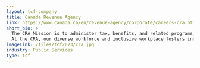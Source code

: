 ```yaml
---
layout: tcf-company
title: Canada Revenue Agency 
link: https://www.canada.ca/en/revenue-agency/corporate/careers-cra.html
short_bio: >
  The CRA Mission is to administer tax, benefits, and related programs, and ensure compliance on behalf of governments across Canada, thereby contributing to the ongoing economic and social well-being of Canadians.<br/><br/>
  At the CRA, our diverse workforce and inclusive workplace fosters innovation and drives us to be a world-class tax and benefit administration. We are consistently recognized as one of Canada's top 100 employers.
imageLink: /files/tcf2023/cra.jpg
industry: Public Services 
type: tcf
---
```

